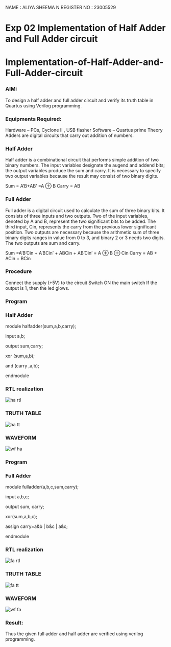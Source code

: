 NAME : ALIYA SHEEMA N
REGISTER NO : 23005529
# Exp 02 Implementation of Half Adder and Full Adder circuit

# Implementation-of-Half-Adder-and-Full-Adder-circuit
### AIM:
To design a half adder and full adder circuit and verify its truth table in Quartus using Verilog programming.

### Equipments Required:
Hardware – PCs, Cyclone II , USB flasher
Software – Quartus prime
Theory
Adders are digital circuits that carry out addition of numbers.

### Half Adder
Half adder is a combinational circuit that performs simple addition of two binary numbers. The input variables designate the augend and addend bits; the output variables produce the sum and carry. It is necessary to specify two output variables because the result may consist of two binary digits.

Sum = A’B+AB’ =A ⊕ B Carry = AB

### Full Adder
Full adder is a digital circuit used to calculate the sum of three binary bits. It consists of three inputs and two outputs. Two of the input variables, denoted by A and B, represent the two significant bits to be added. The third input, Cin, represents the carry from the previous lower significant position. Two outputs are necessary because the arithmetic sum of three binary digits ranges in value from 0 to 3, and binary 2 or 3 needs two digits. The two outputs are sum and carry.

Sum =A’B’Cin + A’BCin’ + ABCin + AB’Cin’ = A ⊕ B ⊕ Cin Carry = AB + ACin + BCin

### Procedure

Connect the supply (+5V) to the circuit
Switch ON the main switch
If the output is 1, then the led glows.
### Program
### Half Adder
module halfadder(sum,a,b,carry);

input a,b;

output sum,carry;

xor (sum,a,b);

and (carry ,a,b);

endmodule 

### RTL realization
![ha rtl](https://github.com/23005529/Exp-02-Implementation-of-Half-Adder-and-Full-Adder-circuit/assets/139842207/89cd67ee-8a78-4a47-91e0-b286abafda32)

### TRUTH TABLE 
![ha tt](https://github.com/23005529/Exp-02-Implementation-of-Half-Adder-and-Full-Adder-circuit/assets/139842207/5518341a-dfdd-4eda-99b5-3ee416500f7d)
### WAVEFORM
![wf ha](https://github.com/23005529/Exp-02-Implementation-of-Half-Adder-and-Full-Adder-circuit/assets/139842207/3457e5e9-786f-4d98-b56b-6bb7cdd1d4ab)

### Program
### Full Adder
module fulladder(a,b,c,sum,carry);

input a,b,c;

output sum, carry;

xor(sum,a,b,c);

assign carry=a&b | b&c | a&c;

endmodule 
### RTL realization
![fa rtl](https://github.com/23005529/Exp-02-Implementation-of-Half-Adder-and-Full-Adder-circuit/assets/139842207/0e710467-2979-4b4d-ba96-9f9519c02e63)
### TRUTH TABLE 
![fa tt](https://github.com/23005529/Exp-02-Implementation-of-Half-Adder-and-Full-Adder-circuit/assets/139842207/ee508db8-9b21-4d77-9a06-76c3d7a0d69c)
### WAVEFORM
![wf fa](https://github.com/23005529/Exp-02-Implementation-of-Half-Adder-and-Full-Adder-circuit/assets/139842207/6b778ad7-807a-4955-aa1b-475f7997b39f)
### Result:
Thus the given full adder and half adder are verified using verilog programming.

